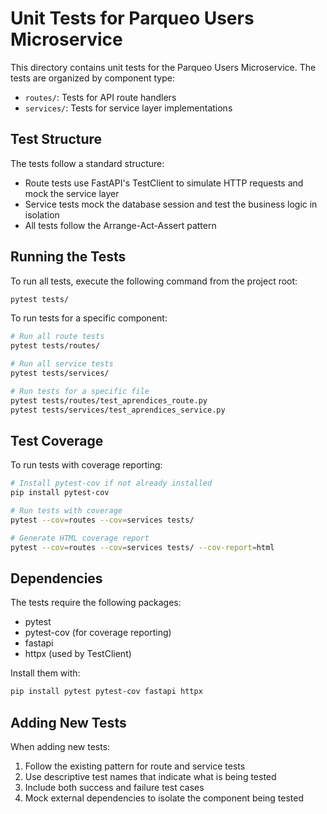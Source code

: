 # Unit Tests for Parqueo Users Microservice

This directory contains unit tests for the Parqueo Users Microservice. The tests are organized by component type:

- `routes/`: Tests for API route handlers
- `services/`: Tests for service layer implementations

## Test Structure

The tests follow a standard structure:

- Route tests use FastAPI's TestClient to simulate HTTP requests and mock the service layer
- Service tests mock the database session and test the business logic in isolation
- All tests follow the Arrange-Act-Assert pattern

## Running the Tests

To run all tests, execute the following command from the project root:

```bash
pytest tests/
```

To run tests for a specific component:

```bash
# Run all route tests
pytest tests/routes/

# Run all service tests
pytest tests/services/

# Run tests for a specific file
pytest tests/routes/test_aprendices_route.py
pytest tests/services/test_aprendices_service.py
```

## Test Coverage

To run tests with coverage reporting:

```bash
# Install pytest-cov if not already installed
pip install pytest-cov

# Run tests with coverage
pytest --cov=routes --cov=services tests/

# Generate HTML coverage report
pytest --cov=routes --cov=services tests/ --cov-report=html
```

## Dependencies

The tests require the following packages:

- pytest
- pytest-cov (for coverage reporting)
- fastapi
- httpx (used by TestClient)

Install them with:

```bash
pip install pytest pytest-cov fastapi httpx
```

## Adding New Tests

When adding new tests:

1. Follow the existing pattern for route and service tests
2. Use descriptive test names that indicate what is being tested
3. Include both success and failure test cases
4. Mock external dependencies to isolate the component being tested